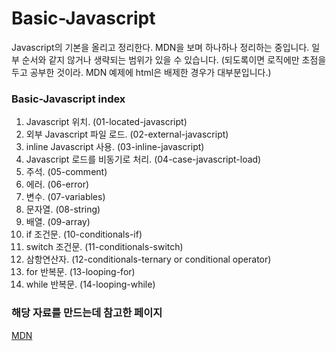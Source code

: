 # Basic-Javascript

Javascript의 기본을 올리고 정리한다.
MDN을 보며 하나하나 정리하는 중입니다.
일부 순서와 같지 않거나 생략되는 범위가 있을 수 있습니다.
(되도록이면 로직에만 초점을 두고 공부한 것이라. MDN 예제에 html은 배제한 경우가 대부분입니다.)

### Basic-Javascript index

1. Javascript 위치. (01-located-javascript)
2. 외부 Javascript 파일 로드. (02-external-javascript)
3. inline Javascript 사용. (03-inline-javascript)
4. Javascript 로드를 비동기로 처리. (04-case-javascript-load)
5. 주석. (05-comment)
6. 에러. (06-error)
7. 변수. (07-variables)
8. 문자열. (08-string)
9. 배열. (09-array)
10. if 조건문. (10-conditionals-if)
11. switch 조건문. (11-conditionals-switch)
12. 삼항연산자. (12-conditionals-ternary or conditional operator)
13. for 반복문. (13-looping-for)
14. while 반복문. (14-looping-while)

### 해당 자료를 만드는데 참고한 페이지

[MDN](https://developer.mozilla.org/ko/docs/Learn/JavaScript/First_steps/What_is_JavaScript)
